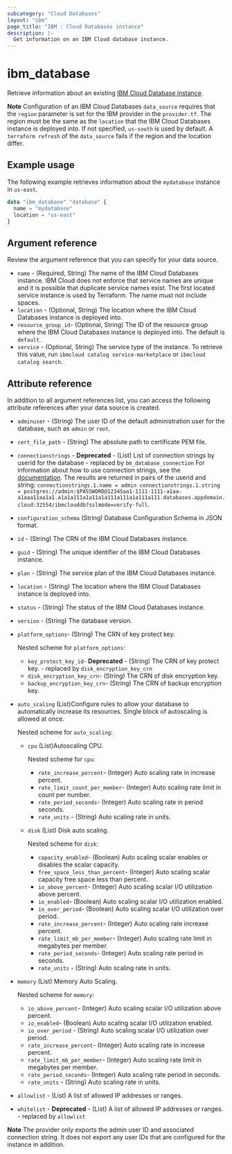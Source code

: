 ```yaml
---
subcategory: "Cloud Databases"
layout: "ibm"
page_title: "IBM : Cloud Databases instance"
description: |-
  Get information on an IBM Cloud database instance.
---
```


# ibm_database

Retrieve information about an existing [IBM Cloud Database instance](https://cloud.ibm.com/docs/cloud-databases).

**Note**
Configuration of an IBM Cloud Databases `data_source` requires that the `region` parameter is set for the IBM provider in the `provider.tf`. The region must be the same as the `location` that the IBM Cloud Databases instance is deployed into. If not specified, `us-south` is used by default. A `terraform refresh` of the `data_source` fails if the region and the location differ.

## Example usage
The following example retrieves information about the `mydatabase` instance in `us-east`.

```terraform
data "ibm_database" "database" {
  name = "mydatabase"
  location = "us-east"
}
```

## Argument reference
Review the argument reference that you can specify for your data source. 

- `name` - (Required, String) The name of the IBM Cloud Databases instance. IBM Cloud does not enforce that service names are unique and it is possible that duplicate service names exist. The first located service instance is used by  Terraform. The name must not include spaces.
- `location` - (Optional, String) The location where the IBM Cloud Databases instance is deployed into.
- `resource_group_id`- (Optional, String) The ID of the resource group where the IBM Cloud Databases instance is deployed into. The default is `default`.
- `service` - (Optional, String) The service type of the instance. To retrieve this value, run `ibmcloud catalog service-marketplace` or `ibmcloud catalog search`.

## Attribute reference
In addition to all argument references list, you can access the following attribute references after your data source is created. 

- `adminuser` - (String)  The user ID of the default administration user for the database, such as `admin` or `root`.
- `cert_file_path` - (String)  The absolute path to certificate PEM file.
- `connectionstrings` - **Deprecated** - (List) List of connection strings by userid for the database - replaced by `bm_database_connection` For information about how to use connection strings, see the [documentation](https://cloud.ibm.com/docs/databases-for-postgresql?topic=databases-for-postgresql-connection-strings). The results are returned in pairs of the userid and string: `connectionstrings.1.name = admin connectionstrings.1.string = postgres://admin:$PASSWORD@12345aa1-1111-1111-a1aa-a1aaa11aa1a1.a1a1a111a1a11a1a111a111a1a111a111.databases.appdomain.cloud:32554/ibmclouddb?sslmode=verify-full`.
- `configuration_schema` (String) Database Configuration Schema in JSON format.
- `id` - (String) The CRN of the IBM Cloud Databases instance.
- `guid` - (String) The unique identifier of the IBM Cloud Databases instance.
- `plan` - (String)  The service plan of the IBM Cloud Databases instance.
- `location` - (String)  The location where the IBM Cloud Databases instance is deployed into.
- `status` - (String)  The status of the IBM Cloud Databases instance.
- `version` - (String) The database version.
- `platform_options`-  (String) The CRN of key protect key.
   
   Nested scheme for `platform_options`:
   - `key_protect_key_id`-  **Deprecated** - (String) The CRN of key protect key. - replaced by `disk_encryption_key_crn`
   - `disk_encryption_key_crn`-  (String) The CRN of disk encryption key.
   - `backup_encryption_key_crn`-  (String) The CRN of backup encryption key.
   
- `auto_scaling` (List)Configure rules to allow your database to automatically increase its resources. Single block of autoscaling is allowed at once.

  Nested scheme for `auto_scaling`:
  - `cpu` (List)Autoscaling CPU.
  
     Nested scheme for `cpu`:
     - `rate_increase_percent`- (Integer) Auto scaling rate in increase percent.
     - `rate_limit_count_per_member`- (Integer) Auto scaling rate limit in count per number.
     - `rate_period_seconds`- (Integer) Auto scaling rate in period seconds.
     - `rate_units` - (String) Auto scaling rate in units.
  
  - `disk` (List) Disk auto scaling.
  
    Nested scheme for `disk`:
    - `capacity_enabled`- (Boolean) Auto scaling scalar enables or disables the scalar capacity.
    - `free_space_less_than_percent`- (Integer) Auto scaling scalar capacity free space less than percent.
    - `io_above_percent`- (Integer) Auto scaling scalar I/O utilization above percent.
    - `io_enabled`- (Boolean) Auto scaling scalar I/O utilization enabled.
    - `io_over_period`- (Boolean) Auto scaling scalar I/O utilization over period.
    - `rate_increase_percent`- (Integer) Auto scaling rate increase percent.
    - `rate_limit_mb_per_member`- (Integer) Auto scaling rate limit in megabytes per member.
    - `rate_period_seconds`- (Integer) Auto scaling rate period in seconds.
    - `rate_units` - (String) Auto scaling rate in units.
	
- `memory` (List) Memory Auto Scaling.

  Nested scheme for `memory`:
  - `io_above_percent`- (Integer) Auto scaling scalar I/O utilization above percent.
  - `io_enabled`- (Boolean) Auto scaling scalar I/O utilization enabled.
  - `io_over_period` - (String) Auto scaling scalar I/O utilization over period.
  - `rate_increase_percent`- (Integer) Auto scaling rate in increase percent.
  - `rate_limit_mb_per_member`- (Integer) Auto scaling rate limit in megabytes per member.
  - `rate_period_seconds`- (Integer) Auto scaling rate period in seconds.
  - `rate_units` - (String) Auto scaling rate in units.
- `allowlist`  - (List) A list of allowed IP addresses or ranges.
- `whitelist`  - **Deprecated** - (List) A list of allowed IP addresses or ranges.  - replaced by `allowlist`


**Note**
The provider only exports the admin user ID and associated connection string. It does not export any user IDs that are configured for the instance in addition. 
